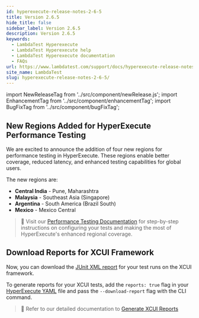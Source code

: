 ```yaml
---
id: hyperexecute-release-notes-2-6-5
title: Version 2.6.5
hide_title: false
sidebar_label: Version 2.6.5
description: Version 2.6.5
keywords:
  - LambdaTest Hyperexecute
  - LambdaTest Hyperexecute help
  - LambdaTest Hyperexecute documentation
  - FAQs
url: https://www.lambdatest.com/support/docs/hyperexecute-release-notes-2-6-5/
site_name: LambdaTest
slug: hyperexecute-release-notes-2-6-5/
---
```


import NewReleaseTag from '../src/component/newRelease.js';
import EnhancementTag from '../src/component/enhancementTag';
import BugFixTag from '../src/component/bugFixTag';

<script type="application/ld+json"
      dangerouslySetInnerHTML={{ __html: JSON.stringify({
       "@context": "https://schema.org",
        "@type": "BreadcrumbList",
        "itemListElement": [{
          "@type": "ListItem",
          "position": 1,
          "name": "Home",
          "item": "https://www.lambdatest.com"
        },{
          "@type": "ListItem",
          "position": 2,
          "name": "Support",
          "item": "https://www.lambdatest.com/support/docs/"
        },{
          "@type": "ListItem",
          "position": 3,
          "name": "Version",
          "item": "https://www.lambdatest.com/support/docs/hyperexecute-release-notes-2-6-5/"
        }]
      })
    }}
></script>

## New Regions Added for HyperExecute Performance Testing
We are excited to announce the addition of four new regions for performance testing in HyperExecute. These regions enable better coverage, reduced latency, and enhanced testing capabilities for global users.

The new regions are:
- **Central India** - Pune, Maharashtra
- **Malaysia** - Southeast Asia (Singapore)
- **Argentina** - South America (Brazil South)
- **Mexico** - Mexico Central

> 📕 Visit our [Performance Testing Documentation](https://www.lambdatest.com/support/docs/hyperexecute-run-jmeter-tests/) for step-by-step instructions on configuring your tests and making the most of HyperExecute's enhanced regional coverage.

## Download Reports for XCUI Framework
Now, you can download the [JUnit XML report](https://www.lambdatest.com/support/docs/junit-xml-report/) for your test runs on the XCUI framework.

To generate reports for your XCUI tests, add the `reports: true` flag in your [HyperExecute YAML](https://www.lambdatest.com/support/docs/hyperexecute-yaml-parameters/) file and pass the `--download-report` flag with the CLI command.

> 📕 Refer to our detailed documentation to [Generate XCUI Reports](/support/docs/hyperexecute-xcui-testing/#step-5-generate-reports-and-artifacts)